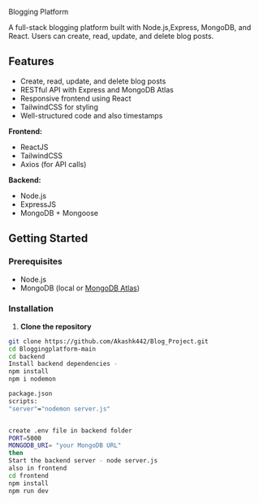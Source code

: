 Blogging Platform

A full-stack blogging platform built with Node.js,Express, MongoDB, and React. Users can create, read, update, and delete blog posts.

## Features

- Create, read, update, and delete blog posts
- RESTful API with Express and MongoDB Atlas
- Responsive frontend using React 
- TailwindCSS for styling
- Well-structured code and also timestamps 


**Frontend:**
- ReactJS 
- TailwindCSS
- Axios (for API calls)

**Backend:**
- Node.js
- ExpressJS
- MongoDB + Mongoose

## Getting Started

### Prerequisites

- Node.js
- MongoDB (local or [MongoDB Atlas](https://www.mongodb.com/cloud/atlas))

### Installation

1. **Clone the repository**

```bash
git clone https://github.com/Akashk442/Blog_Project.git
cd Bloggingplatform-main  
cd backend
Install backend dependencies -
npm install
npm i nodemon

package.json
scripts:
"server"="nodemon server.js"


create .env file in backend folder 
PORT=5000
MONGODB_URI= "your MongoDB URL"
then
Start the backend server - node server.js
also in frontend
cd frontend
npm install
npm run dev 
